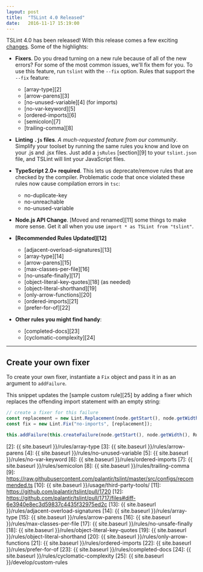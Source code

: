 ```yaml
---
layout: post
title:  "TSLint 4.0 Released"
date:   2016-11-17 15:19:00
---
```


TSLint 4.0 has been released! With this release comes a few exciting [changes][0]. Some of the highlights:

* **Fixers**. Do you dread turning on a new rule because of all of the new errors? For some of the most common issues, we'll fix them for you. To use this feature, run `tslint` with the `--fix` option. Rules that support the `--fix` feature:
    * [array-type][2]
    * [arrow-parens][3]
    * [no-unused-variable][4] (for imports)
    * [no-var-keyword][5]
    * [ordered-imports][6]
    * [semicolon][7]
    * [trailing-comma][8]


* **Linting `.js` files**. *A much-requested feature from our community*. Simplify your toolset by running the same rules you know and love on your .js and .jsx files. Just add a `jsRules` [section][9] to your `tslint.json` file, and TSLint will lint your JavaScript files.

* **TypeScript 2.0+ required**. This lets us deprecate/remove rules that are checked by the compiler. Problematic code that once violated these rules now cause compilation errors in `tsc`:
   * no-duplicate-key
   * no-unreachable
   * no-unused-variable


* **Node.js API Change**. [Moved and renamed][11] some things to make more sense. Get it all when you use `import * as TSLint from "tslint"`.

* **[Recommended Rules Updated][12]**
    * [adjacent-overload-signatures][13]
    * [array-type][14]
    * [arrow-parens][15]
    * [max-classes-per-file][16]
    * [no-unsafe-finally][17]
    * [object-literal-key-quotes][18] (as needed)
    * [object-literal-shorthand][19]
    * [only-arrow-functions][20]
    * [ordered-imports][21] 
    * [prefer-for-of][22]


* **Other rules you might find handy**:
    * [completed-docs][23]
    * [cyclomatic-complexity][24]

---

## Create your own fixer ##
To create your own fixer, instantiate a `Fix` object and pass it in as an argument to `addFailure`. 

This snippet updates the [sample custom rule][25] by adding a fixer which replaces the offending import statement with an empty string:

```typescript
// create a fixer for this failure
const replacement = new Lint.Replacement(node.getStart(), node.getWidth(), "");
const fix = new Lint.Fix("no-imports", [replacement]);

this.addFailure(this.createFailure(node.getStart(), node.getWidth(), Rule.FAILURE_STRING, fix));
```

[0]: https://github.com/palantir/tslint/releases
[1]: https://github.com/palantir/tslint/blob/master/CHANGELOG.md
[2]: {{ site.baseurl }}/rules/array-type
[3]: {{ site.baseurl }}/rules/arrow-parens
[4]: {{ site.baseurl }}/rules/no-unused-variable
[5]: {{ site.baseurl }}/rules/no-var-keyword
[6]: {{ site.baseurl }}/rules/ordered-imports
[7]: {{ site.baseurl }}/rules/semicolon
[8]: {{ site.baseurl }}/rules/trailing-comma
[9]: https://raw.githubusercontent.com/palantir/tslint/master/src/configs/recommended.ts
[10]: {{ site.baseurl }}/usage/third-party-tools/
[11]: https://github.com/palantir/tslint/pull/1720
[12]: https://github.com/palantir/tslint/pull/1717/files#diff-6e3940e8ec3d59837c4435f32975ed2c
[13]: {{ site.baseurl }}/rules/adjacent-overload-signatures
[14]: {{ site.baseurl }}/rules/array-type
[15]: {{ site.baseurl }}/rules/arrow-parens
[16]: {{ site.baseurl }}/rules/max-classes-per-file
[17]: {{ site.baseurl }}/rules/no-unsafe-finally
[18]: {{ site.baseurl }}/rules/object-literal-key-quotes
[19]: {{ site.baseurl }}/rules/object-literal-shorthand
[20]: {{ site.baseurl }}/rules/only-arrow-functions
[21]: {{ site.baseurl }}/rules/ordered-imports
[22]: {{ site.baseurl }}/rules/prefer-for-of
[23]: {{ site.baseurl }}/rules/completed-docs
[24]: {{ site.baseurl }}/rules/cyclomatic-complexity
[25]: {{ site.baseurl }}/develop/custom-rules
